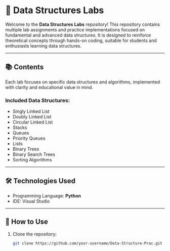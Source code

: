 # 🧠 Data Structures Labs

Welcome to the **Data Structures Labs** repository! This repository contains multiple lab assignments and practice implementations focused on fundamental and advanced data structures. It is designed to reinforce theoretical concepts through hands-on coding, suitable for students and enthusiasts learning data structures.

---

## 📚 Contents

Each lab focuses on specific data structures and algorithms, implemented with clarity and educational value in mind.

### Included Data Structures:

- Singly Linked List  
- Doubly Linked List  
- Circular Linked List  
- Stacks  
- Queues  
- Priority Queues  
- Lists  
- Binary Trees  
- Binary Search Trees   
- Sorting Algorithms 

---

## 🛠️ Technologies Used

- Programming Language: **Python**
- IDE: Visual Studio 

---

## 📝 How to Use

1. Clone the repository:
   ```bash
   git clone https://github.com/your-username/Data-Structure-Prac.git
